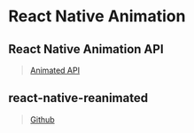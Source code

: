 # React Native Animation

## React Native Animation API

> [Animated API](https://reactnative.dev/docs/animations#animated-api)

## react-native-reanimated

> [Github](https://github.com/software-mansion/react-native-reanimated)
